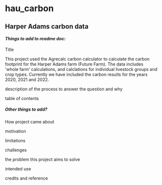# hau_carbon
## Harper Adams carbon data

#### *Things to add to readme doc:* 

Title
 
This project used the Agrecalc carbon calculator to calculate the carbon footprint for the Harper Adams farm (Future Farm). The data includes 'whole farm' calculations, and calclations for individual livestock groups and crop types. Currently we have included the carbon results for the years 2020, 2021 and 2022. 

    
description of the process to answer the question and why

table of contents

##### *Other things to add?*

How project came about
    
motivation
    
limitations
    
challenges
    
the problem this project aims to solve
    
intended use
    
credits and reference

